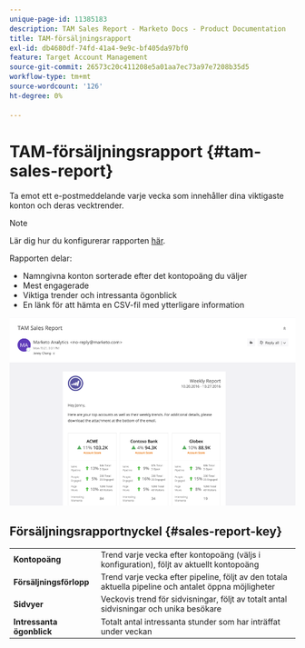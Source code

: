 ```yaml
---
unique-page-id: 11385183
description: TAM Sales Report - Marketo Docs - Product Documentation
title: TAM-försäljningsrapport
exl-id: db4680df-74fd-41a4-9e9c-bf405da97bf0
feature: Target Account Management
source-git-commit: 26573c20c411208e5a01aa7ec73a97e7208b35d5
workflow-type: tm+mt
source-wordcount: '126'
ht-degree: 0%

---
```


# TAM-försäljningsrapport {#tam-sales-report}

Ta emot ett e-postmeddelande varje vecka som innehåller dina viktigaste konton och deras vecktrender.

>[!NOTE]
>
>Lär dig hur du konfigurerar rapporten [här](/help/marketo/product-docs/target-account-management/measure/tam-report-setup.md).

Rapporten delar:

* Namngivna konton sorterade efter det kontopoäng du väljer
* Mest engagerade
* Viktiga trender och intressanta ögonblick
* En länk för att hämta en CSV-fil med ytterligare information

![](assets/tam-sales-report-1.png)

## Försäljningsrapportnyckel {#sales-report-key}

<table>
 <tbody>
  <tr>
   <td><strong><span class="uicontrol">Kontopoäng</span></strong></td>
   <td>
    <div>
      Trend varje vecka efter kontopoäng (väljs i konfiguration), följt av aktuellt kontopoäng
    </div></td>
  </tr>
  <tr>
   <td><strong><span class="uicontrol">Försäljningsförlopp</span></strong></td>
   <td>
    <div>
      Trend varje vecka efter pipeline, följt av den totala aktuella pipeline och antalet öppna möjligheter
    </div></td>
  </tr>
  <tr>
   <td><strong><span class="uicontrol">Sidvyer</span></strong></td>
   <td>
    <div>
      Veckovis trend för sidvisningar, följt av totalt antal sidvisningar och unika besökare
    </div></td>
  </tr>
  <tr>
   <td><strong><span class="uicontrol">Intressanta ögonblick</span></strong></td>
   <td>
    <div>
      Totalt antal intressanta stunder som har inträffat under veckan
    </div></td>
  </tr>
 </tbody>
</table>
